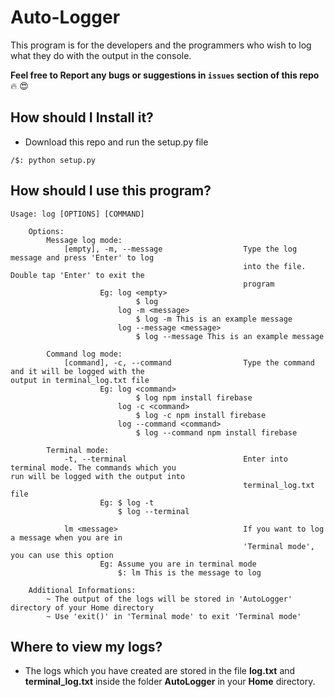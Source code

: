 # Auto-Logger
This program is for the developers and the programmers who wish to log what they do with the output in the console.

**Feel free to Report any bugs or suggestions in `issues` section of this repo** :fire: :heart_eyes: 

## How should I Install it?

- Download this repo and run the setup.py file

```
/$: python setup.py
```

## How should I use this program?

    Usage: log [OPTIONS] [COMMAND]

        Options:
            Message log mode:
                [empty], -m, --message                  Type the log message and press 'Enter' to log 
                                                        into the file. Double tap 'Enter' to exit the 
                                                        program
                        Eg: log <empty>
                                $ log
                            log -m <message>
                                $ log -m This is an example message
                            log --message <message>
                                $ log --message This is an example message
                        
            Command log mode:
                [command], -c, --command                Type the command and it will be logged with the                                           output in terminal_log.txt file
                        Eg: log <command>
                                $ log npm install firebase
                            log -c <command>
                                $ log -c npm install firebase
                            log --command <command>
                                $ log --command npm install firebase

            Terminal mode:
                -t, --terminal                          Enter into terminal mode. The commands which you                                          run will be logged with the output into 
                                                        terminal_log.txt file
                        Eg: $ log -t
                            $ log --terminal

                lm <message>                            If you want to log a message when you are in 
                                                        'Terminal mode', you can use this option
                        Eg: Assume you are in terminal mode 
                            $: lm This is the message to log
                    
        Additional Informations:
            ~ The output of the logs will be stored in 'AutoLogger' directory of your Home directory
            ~ Use 'exit()' in 'Terminal mode' to exit 'Terminal mode'

## Where to view my logs?

- The logs which you have created are stored in the file **log.txt** and **terminal_log.txt** inside the folder **AutoLogger** in your **Home** directory.
